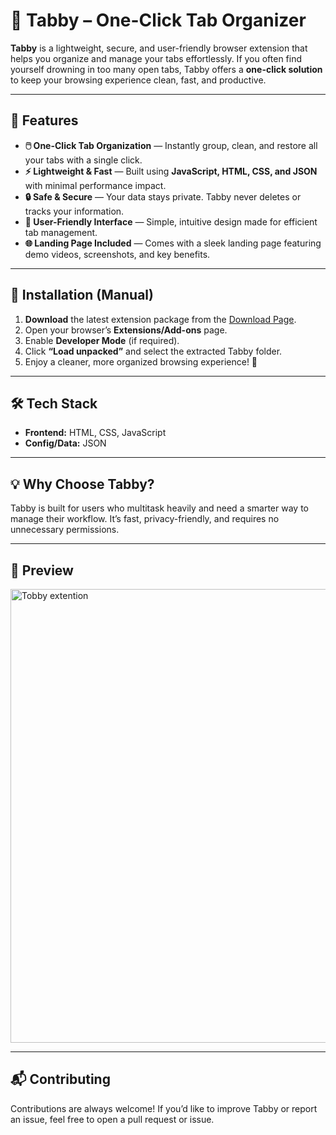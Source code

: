 

# 🐾 **Tabby – One-Click Tab Organizer**

**Tabby** is a lightweight, secure, and user-friendly browser extension that helps you organize and manage your tabs effortlessly.
If you often find yourself drowning in too many open tabs, Tabby offers a **one-click solution** to keep your browsing experience clean, fast, and productive.

---

## 🚀 **Features**

* **🖱️ One-Click Tab Organization** — Instantly group, clean, and restore all your tabs with a single click.
* **⚡ Lightweight & Fast** — Built using **JavaScript, HTML, CSS, and JSON** with minimal performance impact.
* **🔒 Safe & Secure** — Your data stays private. Tabby never deletes or tracks your information.
* **🎨 User-Friendly Interface** — Simple, intuitive design made for efficient tab management.
* **🌐 Landing Page Included** — Comes with a sleek landing page featuring demo videos, screenshots, and key benefits.

---

## 🧩 **Installation (Manual)**

1. **Download** the latest extension package from the [Download Page](https://graceful-griffin-41d1bc.netlify.app/).
2. Open your browser’s **Extensions/Add-ons** page.
3. Enable **Developer Mode** (if required).
4. Click **“Load unpacked”** and select the extracted Tabby folder.
5. Enjoy a cleaner, more organized browsing experience! 🎉

---

## 🛠️ **Tech Stack**

* **Frontend:** HTML, CSS, JavaScript
* **Config/Data:** JSON

---

## 💡 **Why Choose Tabby?**

Tabby is built for users who multitask heavily and need a smarter way to manage their workflow. It’s fast, privacy-friendly, and requires no unnecessary permissions.

---

## 📸 **Preview**

<img width="1366" height="726" alt="Tobby extention" src="https://github.com/user-attachments/assets/efac2d54-0132-4b66-a920-6006932539d8" />

---

## 📬 **Contributing**

Contributions are always welcome!
If you’d like to improve Tabby or report an issue, feel free to open a pull request or issue.

